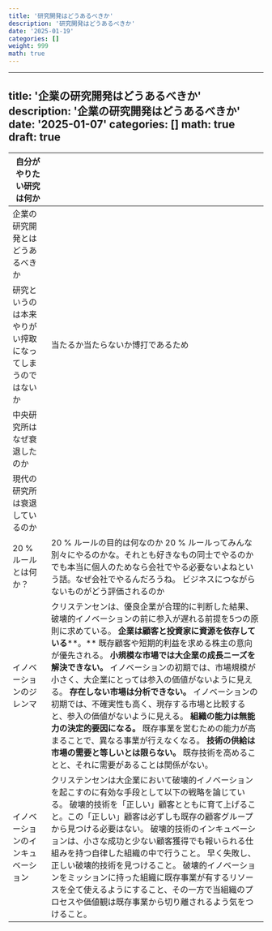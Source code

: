 ```yaml
---
title: '研究開発はどうあるべきか'
description: '研究開発はどうあるべきか'
date: '2025-01-19'
categories: []
weight: 999
math: true
---
```


---
title: '企業の研究開発はどうあるべきか'
description: '企業の研究開発はどうあるべきか'
date: '2025-01-07'
categories: []
math: true
draft: true
---

| 自分がやりたい研究は何か                                 |                                                              |
| -------------------------------------------------------- | ------------------------------------------------------------ |
| 企業の研究開発とはどうあるべきか                         |                                                              |
| 研究というのは本来やりがい搾取になってしまうのではないか | 当たるか当たらないか博打であるため                           |
| 中央研究所はなぜ衰退したのか                             |                                                              |
| 現代の研究所は衰退しているのか                           |                                                              |
| 20 % ルールとは何か？                                    | 20 % ルールの目的は何なのか    20 %        ルールってみんな別々にやるのかな。それとも好きなもの同士でやるのか    でも本当に個人のためなら会社でやる必要ないよねという話。なぜ会社でやるんだろうね。    ビジネスにつながらないものがどう評価されるのか |
| イノベーションのジレンマ                                 | クリステンセンは、優良企業が合理的に判断した結果、破壊的イノベーションの前に参入が遅れる前提を5つの原則に求めている。     **企業は顧客と投資家に資源を依存している****。**               既存顧客や短期的利益を求める株主の意向が優先される。   **小規模な市場では大企業の成長ニーズを解決できない。**               イノベーションの初期では、市場規模が小さく、大企業にとっては参入の価値がないように見える。   **存在しない市場は分析できない。**               イノベーションの初期では、不確実性も高く、現存する市場と比較すると、参入の価値がないように見える。   **組織の能力は無能力の決定的要因になる。**               既存事業を営むための能力が高まることで、異なる事業が行えなくなる。   **技術の供給は市場の需要と等しいとは限らない。**               既存技術を高めることと、それに需要があることは関係がない。 |
| イノベーションのインキュベーション                       | クリステンセンは大企業において破壊的イノベーションを起こすのに有効な手段として以下の戦略を論じている。     破壊的技術を「正しい」顧客とともに育て上げること。この「正しい」顧客は必ずしも既存の顧客グループから見つける必要はない。   破壊的技術のインキュベーションは、小さな成功と少ない顧客獲得でも報いられる仕組みを持つ自律した組織の中で行うこと。   早く失敗し、正しい破壊的技術を見つけること。   破壊的イノベーションをミッションに持った組織に既存事業が有するリソースを全て使えるようにすること、その一方で当組織のプロセスや価値観は既存事業から切り離されるよう気をつけること。 |